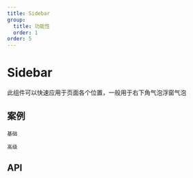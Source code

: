 ```yaml
---
title: Sidebar
group:
  title: 功能性
  order: 1
order: 5
---
```


# Sidebar

此组件可以快速应用于页面各个位置，一般用于右下角气泡浮窗气泡

## 案例

<code src="./demo/index.tsx" description="默认挂载到 document.body">基础</code>

<code src="./demo/demo2.tsx" description="允许修改：<br/>1、内部每个元素之间的距离（ gap ）<br/>2、整个组件的偏移量 （ offset ）<br/>3、内部元素排列方向 （ direction ）">高级</code>

## API

<API id="Sidebar"><API>
